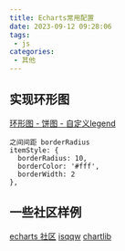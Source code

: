 ```yaml
---
title: Echarts常用配置
date: 2023-09-12 09:28:06
tags:
 - js
categories: 
 - 其他
---
```


## 实现环形图

[环形图 - 饼图 - 自定义legend](https://echarts.apache.org/examples/zh/editor.html?c=pie-borderRadius&version=5.2.0)

```
之间间距 borderRadius
itemStyle: {
  borderRadius: 10,
  borderColor: '#fff',
  borderWidth: 2
},
```
## 一些社区样例

[echarts 社区](https://www.makeapie.cn/echarts_9.html?queryStr=%E7%8E%AF%E5%BD%A2)
[isqqw](https://www.isqqw.com/?t=pie)
[chartlib](http://chartlib.datains.cn/echarts)